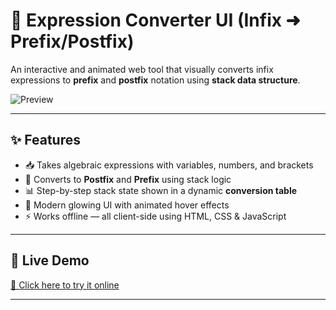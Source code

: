 # 🧠 Expression Converter UI (Infix ➜ Prefix/Postfix)

An interactive and animated web tool that visually converts infix expressions to **prefix** and **postfix** notation using **stack data structure**.

![Preview](preview.gif) <!-- optional if you add a screenshot/gif -->

---

## ✨ Features
- 📥 Takes algebraic expressions with variables, numbers, and brackets
- 🔁 Converts to **Postfix** and **Prefix** using stack logic
- 📊 Step-by-step stack state shown in a dynamic **conversion table**
- 🎨 Modern glowing UI with animated hover effects
- ⚡ Works offline — all client-side using HTML, CSS & JavaScript

---

## 🚀 Live Demo
[🔗 Click here to try it online](https://priyanshii11.github.io/StackFlow/)  

---

